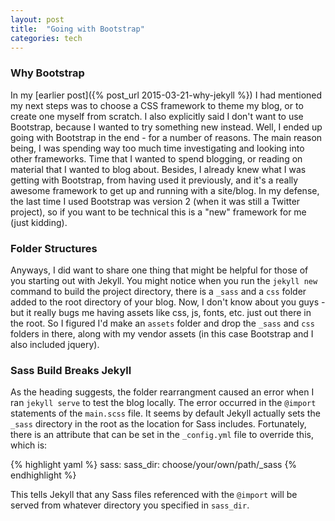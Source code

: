 ```yaml
---
layout: post
title:  "Going with Bootstrap"
categories: tech
---
```


### Why Bootstrap

In my [earlier post]({% post_url 2015-03-21-why-jekyll %}) I had mentioned my next steps was to choose a CSS framework to theme my blog, or to create one myself from scratch. I also explicitly said I don't want to use Bootstrap, because I wanted to try something new instead. Well, I ended up going with Bootstrap in the end - for a number of reasons. The main reason being, I was spending way too much time investigating and looking into other frameworks. Time that I wanted to spend blogging, or reading on material that I wanted to blog about. Besides, I already knew what I was getting with Bootstrap, from having used it previously, and it's a really awesome framework to get up and running with a site/blog. In my defense, the last time I used Bootstrap was version 2 (when it was still a Twitter project), so if you want to be technical this is a "new" framework for me (just kidding).

### Folder Structures

Anyways, I did want to share one thing that might be helpful for those of you starting out with Jekyll. You might notice when you run the `jekyll new` command to build the project directory, there is a `_sass` and a `css` folder added to the root directory of your blog. Now, I don't know about you guys - but it really bugs me having assets like css, js, fonts, etc. just out there in the root. So I figured I'd make an `assets` folder and drop the `_sass` and `css` folders in there, along with my vendor assets (in this case Bootstrap and I also included jquery).

### Sass Build Breaks Jekyll

As the heading suggests, the folder rearrangment caused an error when I ran `jekyll serve` to test the blog locally. The error occurred in the `@import` statements of the `main.scss` file. It seems by default Jekyll actually sets the `_sass` directory in the root as the location for Sass includes. Fortunately, there is an attribute that can be set in the `_config.yml` file to override this, which is:

{% highlight yaml %}
sass:
    sass_dir: choose/your/own/path/_sass
{% endhighlight %}

This tells Jekyll that any Sass files referenced with the `@import` will be served from whatever directory you specified in `sass_dir`.